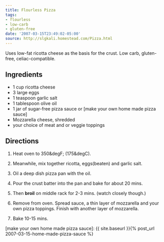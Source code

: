 ```yaml
---
title: Flourless Pizza
tags:
- flourless
- low-carb
- gluten-free
date: '2007-03-15T23:49:02-05:00'
source: http://slgkali.homestead.com/Pizza.html
---
```

Uses low-fat ricotta cheese as the basis for the crust. Low carb, gluten-free, celiac-compatible.


## Ingredients

* 1 cup ricotta cheese
* 3 large eggs
* 1 teaspoon garlic salt
* 1 tablespoon olive oil
* 1 jar of sugar-free pizza sauce or [make your own home made pizza sauce]
* Mozzarella cheese, shredded
* your choice of meat and or veggie toppings


## Directions

1.  Heat oven to 350&degF; (175&degC). 

1.  Meanwhile, mix together ricotta, eggs(beaten) and garlic salt. 

1.  Oil a deep dish pizza pan with the oil. 

1.  Pour the crust batter into the pan and bake for about 20 mins. 

1.  Then **broil** on middle rack for 2-3 mins. (watch closely though.) 

1.  Remove from oven. Spread sauce, a thin layer of mozzarella and your own pizza toppings. Finish with another layer of mozzarella. 

1.  Bake 10-15 mins.


[make your own home made pizza sauce]: {{ site.baseurl }}{% post_url 2007-03-15-home-made-pizza-sauce %}

